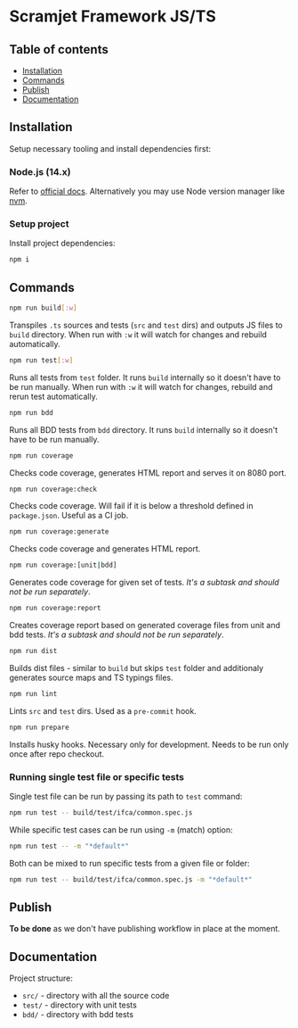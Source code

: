 # Scramjet Framework JS/TS

## Table of contents

- [Installation](#installation)
- [Commands](#commands)
- [Publish](#publish)
- [Documentation](#documentation)

## Installation

Setup necessary tooling and install dependencies first:

### Node.js (14.x)

Refer to [official docs](https://nodejs.org/en/download/). Alternatively you may use Node version manager like [nvm](https://github.com/nvm-sh/nvm).


### Setup project

Install project dependencies:

```bash
npm i
```

## Commands

```bash
npm run build[:w]
```

Transpiles `.ts` sources and tests (`src` and `test` dirs) and outputs JS files to `build` directory. When run with `:w` it will watch for changes and rebuild automatically.

```bash
npm run test[:w]
```

Runs all tests from `test` folder. It runs `build` internally so it doesn't have to be run manually. When run with `:w` it will watch for changes, rebuild and rerun test automatically.

```bash
npm run bdd
```

Runs all BDD tests from `bdd` directory. It runs `build` internally so it doesn't have to be run manually.

```bash
npm run coverage
```

Checks code coverage, generates HTML report and serves it on 8080 port.

```bash
npm run coverage:check
```

Checks code coverage. Will fail if it is below a threshold defined in `package.json`. Useful as a CI job.

```bash
npm run coverage:generate
```

Checks code coverage and generates HTML report.

```bash
npm run coverage:[unit|bdd]
```

Generates code coverage for given set of tests. _It's a subtask and should not be run separately_.

```bash
npm run coverage:report
```

Creates coverage report based on generated coverage files from unit and bdd tests. _It's a subtask and should not be run separately_.

```bash
npm run dist
```

Builds dist files - similar to `build` but skips `test` folder and additionaly generates source maps and TS typings files.

```bash
npm run lint
```

Lints `src` and `test` dirs. Used as a `pre-commit` hook.

```bash
npm run prepare
```

Installs husky hooks. Necessary only for development. Needs to be run only once after repo checkout.

### Running single test file or specific tests

Single test file can be run by passing its path to `test` command:

```bash
npm run test -- build/test/ifca/common.spec.js
```

While specific test cases can be run using `-m` (match) option:

```bash
npm run test -- -m "*default*"
```

Both can be mixed to run specific tests from a given file or folder:

```bash
npm run test -- build/test/ifca/common.spec.js -m "*default*"
```

## Publish

**To be done** as we don't have publishing workflow in place at the moment.

## Documentation

Project structure:

* `src/` - directory with all the source code
* `test/` - directory with unit tests
* `bdd/` - directory with bdd tests
